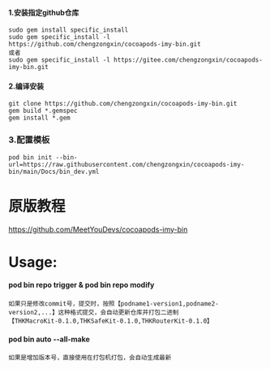 
#### 1.安装指定github仓库
```
sudo gem install specific_install
sudo gem specific_install -l https://github.com/chengzongxin/cocoapods-imy-bin.git
或者
sudo gem specific_install -l https://gitee.com/chengzongxin/cocoapods-imy-bin.git
```

#### 2.编译安装
```shell
git clone https://github.com/chengzongxin/cocoapods-imy-bin.git
gem build *.gemspec
gem install *.gem
```

### 3.配置模板
```shell
pod bin init --bin-url=https://raw.githubusercontent.com/chengzongxin/cocoapods-imy-bin/main/Docs/bin_dev.yml
```



# 原版教程
https://github.com/MeetYouDevs/cocoapods-imy-bin

# Usage:

#### pod bin repo trigger & pod bin repo modify
```shell
如果只是修改commit号，提交时，按照【podname1-version1,podname2-version2,...】这种格式提交，会自动更新仓库并打包二进制
【THKMacroKit-0.1.0,THKSafeKit-0.1.0,THKRouterKit-0.1.0】
```
#### pod bin auto --all-make
```shell
如果是增加版本号，直接使用在打包机打包，会自动生成最新
```